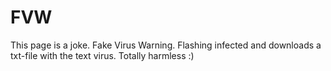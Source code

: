 # FVW
This page is a joke. Fake Virus Warning. Flashing infected and downloads a txt-file with the text virus. Totally harmless :)
